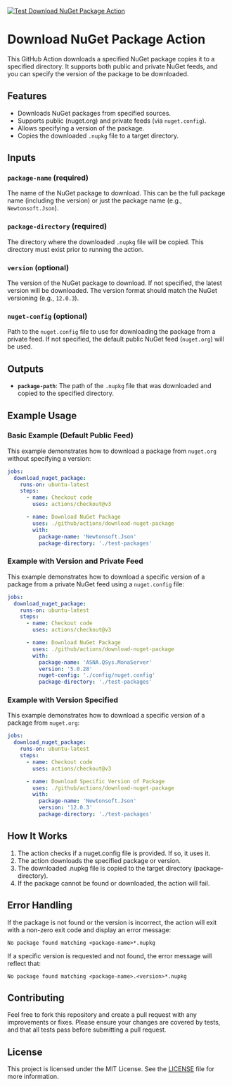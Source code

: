 [![Test Download NuGet Package Action](https://github.com/mwbowers/download-nuget-package/actions/workflows/test-action.yml/badge.svg)](https://github.com/mwbowers/download-nuget-package/actions/workflows/test-action.yml)

# Download NuGet Package Action

This GitHub Action downloads a specified NuGet package copies it to a specified directory. It supports both public and private NuGet feeds, and you can specify the version of the package to be downloaded.

## Features
- Downloads NuGet packages from specified sources.
- Supports public (nuget.org) and private feeds (via `nuget.config`).
- Allows specifying a version of the package.
- Copies the downloaded `.nupkg` file to a target directory.

## Inputs

### `package-name` (required)
The name of the NuGet package to download. This can be the full package name (including the version) or just the package name (e.g., `Newtonsoft.Json`).

### `package-directory` (required)
The directory where the downloaded `.nupkg` file will be copied. This directory must exist prior to running the action.

### `version` (optional)
The version of the NuGet package to download. If not specified, the latest version will be downloaded. The version format should match the NuGet versioning (e.g., `12.0.3`).

### `nuget-config` (optional)
Path to the `nuget.config` file to use for downloading the package from a private feed. If not specified, the default public NuGet feed (`nuget.org`) will be used.

## Outputs

- **`package-path`**: The path of the `.nupkg` file that was downloaded and copied to the specified directory.

## Example Usage

### Basic Example (Default Public Feed)
This example demonstrates how to download a package from `nuget.org` without specifying a version:

```yaml
jobs:
  download_nuget_package:
    runs-on: ubuntu-latest
    steps:
      - name: Checkout code
        uses: actions/checkout@v3

      - name: Download NuGet Package
        uses: ./github/actions/download-nuget-package
        with:
          package-name: 'Newtonsoft.Json'
          package-directory: './test-packages'
```

### Example with Version and Private Feed
This example demonstrates how to download a specific version of a package from a private NuGet feed using a `nuget.config` file:

```yaml
jobs:
  download_nuget_package:
    runs-on: ubuntu-latest
    steps:
      - name: Checkout code
        uses: actions/checkout@v3

      - name: Download NuGet Package
        uses: ./github/actions/download-nuget-package
        with:
          package-name: 'ASNA.QSys.MonaServer'
          version: '5.0.28'
          nuget-config: './config/nuget.config'
          package-directory: './test-packages'
```

### Example with Version Specified
This example demonstrates how to download a specific version of a package from `nuget.org`:

```yaml
jobs:
  download_nuget_package:
    runs-on: ubuntu-latest
    steps:
      - name: Checkout code
        uses: actions/checkout@v3

      - name: Download Specific Version of Package
        uses: ./github/actions/download-nuget-package
        with:
          package-name: 'Newtonsoft.Json'
          version: '12.0.3'
          package-directory: './test-packages'
```

## How It Works
1. The action checks if a nuget.config file is provided. If so, it uses it.
2. The action downloads the specified package or version.
3. The downloaded .nupkg file is copied to the target directory (package-directory).
4. If the package cannot be found or downloaded, the action will fail.

## Error Handling
If the package is not found or the version is incorrect, the action will exit with a non-zero exit code and display an error message:

```
No package found matching <package-name>*.nupkg
```

If a specific version is requested and not found, the error message will reflect that:

```
No package found matching <package-name>.<version>*.nupkg
```

## Contributing
Feel free to fork this repository and create a pull request with any improvements or fixes. Please ensure your changes are covered by tests, and that all tests pass before submitting a pull request.

## License
This project is licensed under the MIT License. See the [LICENSE](LICENSE) file for more information.
